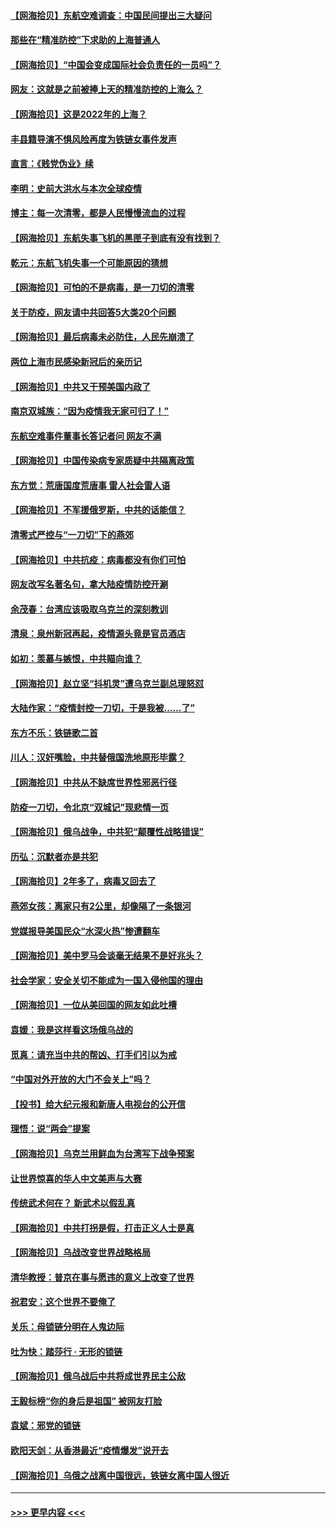 #### [【网海拾贝】东航空难调查：中国民间提出三大疑问](../pages/nsc993/n13683137.md?t=03310854) 
#### [那些在“精准防控”下求助的上海普通人](../pages/nsc993/n13683088.md?t=03310854) 
#### [【网海拾贝】“中国会变成国际社会负责任的一员吗”？](../pages/nsc993/n13680707.md?t=03310854) 
#### [网友：这就是之前被捧上天的精准防控的上海么？](../pages/nsc993/n13680287.md?t=03310854) 
#### [【网海拾贝】这是2022年的上海？](../pages/nsc993/n13678253.md?t=03310854) 
#### [丰县籍导演不惧风险再度为铁链女事件发声](../pages/nsc993/n13678215.md?t=03310854) 
#### [直言：《贱党伪业》续](../pages/nsc993/n13678056.md?t=03310854) 
#### [李明：史前大洪水与本次全球疫情](../pages/nsc993/n13677332.md?t=03310854) 
#### [博主：每一次清零，都是人民慢慢流血的过程](../pages/nsc993/n13676078.md?t=03310854) 
#### [【网海拾贝】东航失事飞机的黑匣子到底有没有找到？](../pages/nsc993/n13676034.md?t=03310854) 
#### [乾元：东航飞机失事一个可能原因的猜想](../pages/nsc993/n13675834.md?t=03310854) 
#### [【网海拾贝】可怕的不是病毒，是一刀切的清零](../pages/nsc993/n13674403.md?t=03310854) 
#### [关于防疫，网友请中共回答5大类20个问题](../pages/nsc993/n13674318.md?t=03310854) 
#### [【网海拾贝】最后病毒未必防住，人民先崩溃了](../pages/nsc993/n13672307.md?t=03310854) 
#### [两位上海市民感染新冠后的亲历记](../pages/nsc993/n13672217.md?t=03310854) 
#### [【网海拾贝】中共又干预美国内政了](../pages/nsc993/n13669564.md?t=03310854) 
#### [南京双城族：“因为疫情我无家可归了！”](../pages/nsc993/n13669511.md?t=03310854) 
#### [东航空难事件董事长答记者问 网友不满](../pages/nsc993/n13669436.md?t=03310854) 
#### [【网海拾贝】中国传染病专家质疑中共隔离政策](../pages/nsc993/n13667190.md?t=03310854) 
#### [东方觉：荒唐国度荒唐事 雷人社会雷人语](../pages/nsc993/n13666926.md?t=03310854) 
#### [【网海拾贝】不军援俄罗斯，中共的话能信？](../pages/nsc993/n13664594.md?t=03310854) 
#### [清零式严控与“一刀切”下的燕郊](../pages/nsc993/n13664450.md?t=03310854) 
#### [【网海拾贝】中共抗疫：病毒都没有你们可怕](../pages/nsc993/n13662063.md?t=03310854) 
#### [网友改写名著名句，拿大陆疫情防控开涮](../pages/nsc993/n13661999.md?t=03310854) 
#### [余茂春：台湾应该吸取乌克兰的深刻教训](../pages/nsc993/n13661829.md?t=03310854) 
#### [清泉：泉州新冠再起，疫情源头竟是官员酒店](../pages/nsc993/n13660898.md?t=03310854) 
#### [如初：羡慕与嫉恨，中共瞄向谁？](../pages/nsc993/n13660773.md?t=03310854) 
#### [【网海拾贝】赵立坚“抖机灵”遭乌克兰副总理怒怼](../pages/nsc993/n13659660.md?t=03310854) 
#### [大陆作家：“疫情封控一刀切，于是我被……了”](../pages/nsc993/n13659323.md?t=03310854) 
#### [东方不乐：铁链歌二首](../pages/nsc993/n13659123.md?t=03310854) 
#### [川人：汉奸嘴脸，中共替俄国洗地原形毕露？](../pages/nsc993/n13657995.md?t=03310854) 
#### [【网海拾贝】中共从不缺席世界性邪恶行径](../pages/nsc993/n13657799.md?t=03310854) 
#### [防疫一刀切，令北京“双城记”现悲情一页](../pages/nsc993/n13657746.md?t=03310854) 
#### [【网海拾贝】俄乌战争，中共犯“颠覆性战略错误”](../pages/nsc993/n13655760.md?t=03310854) 
#### [历弘：沉默者亦是共犯](../pages/nsc993/n13652799.md?t=03310854) 
#### [【网海拾贝】2年多了，病毒又回去了](../pages/nsc993/n13652629.md?t=03310854) 
#### [燕郊女孩：离家只有2公里，却像隔了一条银河](../pages/nsc993/n13652450.md?t=03310854) 
#### [党媒报导美国民众“水深火热”惨遭翻车](../pages/nsc993/n13649966.md?t=03310854) 
#### [【网海拾贝】美中罗马会谈毫无结果不是好兆头？](../pages/nsc993/n13649860.md?t=03310854) 
#### [社会学家：安全关切不能成为一国入侵他国的理由](../pages/nsc993/n13649744.md?t=03310854) 
#### [【网海拾贝】一位从美回国的网友如此吐槽](../pages/nsc993/n13647381.md?t=03310854) 
#### [袁媛：我是这样看这场俄乌战的](../pages/nsc993/n13644892.md?t=03310854) 
#### [觅真：请充当中共的帮凶、打手们引以为戒](../pages/nsc993/n13644228.md?t=03310854) 
#### [“中国对外开放的大门不会关上”吗？](../pages/nsc993/n13644191.md?t=03310854) 
#### [【投书】给大纪元报和新唐人电视台的公开信](../pages/nsc993/n13644124.md?t=03310854) 
#### [理悟：说“两会”提案](../pages/nsc993/n13643927.md?t=03310854) 
#### [【网海拾贝】乌克兰用鲜血为台湾写下战争预案](../pages/nsc993/n13643578.md?t=03310854) 
#### [让世界惊喜的华人中文美声与大赛](../pages/nsc993/n13641647.md?t=03310854) 
#### [传统武术何在？ 新武术以假乱真](../pages/nsc993/n13641615.md?t=03310854) 
#### [【网海拾贝】中共打拐是假，打击正义人士是真](../pages/nsc993/n13641238.md?t=03310854) 
#### [【网海拾贝】乌战改变世界战略格局](../pages/nsc993/n13639171.md?t=03310854) 
#### [清华教授：普京在事与愿违的意义上改变了世界](../pages/nsc993/n13639019.md?t=03310854) 
#### [祝君安：这个世界不要俺了](../pages/nsc993/n13638903.md?t=03310854) 
#### [关乐：母锁链分明在人鬼边际](../pages/nsc993/n13637601.md?t=03310854) 
#### [吐为快：踏莎行 · 无形的锁链](../pages/nsc993/n13637555.md?t=03310854) 
#### [【网海拾贝】俄乌战后中共将成世界民主公敌](../pages/nsc993/n13636363.md?t=03310854) 
#### [王毅标榜“你的身后是祖国” 被网友打脸](../pages/nsc993/n13636270.md?t=03310854) 
#### [袁斌：邪党的锁链](../pages/nsc993/n13636247.md?t=03310854) 
#### [欧阳天剑：从香港最近“疫情爆发”说开去](../pages/nsc993/n13633182.md?t=03310854) 
#### [【网海拾贝】乌俄之战离中国很远，铁链女离中国人很近](../pages/nsc993/n13630325.md?t=03310854) 

----
#### [ >>> 更早内容 <<< ](../indexes/nsc993-earlier.md)
